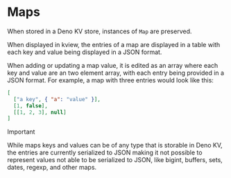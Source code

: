 # Maps

When stored in a Deno KV store, instances of `Map` are preserved.

When displayed in kview, the entries of a map are displayed in a table with each
key and value being displayed in a JSON format.

When adding or updating a map value, it is edited as an array where each key and
value are an two element array, with each entry being provided in a JSON format.
For example, a map with three entries would look like this:

```json
[
  ["a key", { "a": "value" }],
  [1, false],
  [[1, 2, 3], null]
]
```

> [!IMPORTANT]
> While maps keys and values can be of any type that is storable in Deno KV, the
> entries are currently serialized to JSON making it not possible to represent
> values not able to be serialized to JSON, like bigint, buffers, sets, dates,
> regexp, and other maps.

